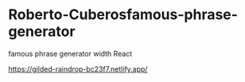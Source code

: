 # Roberto-Cuberosfamous-phrase-generator
famous phrase generator width React

https://gilded-raindrop-bc23f7.netlify.app/
